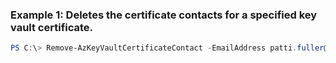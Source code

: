 ### Example 1: Deletes the certificate contacts for a specified key vault certificate.
```powershell
PS C:\> Remove-AzKeyVaultCertificateContact -EmailAddress patti.fuller@contoso.com -VaultName Contoso01
```


